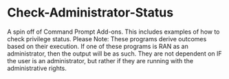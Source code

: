 # Check-Administrator-Status
A spin off of Command Prompt Add-ons. This includes examples of how to check privilege status.
Please Note: These programs derive outcomes based on their execution. If one of these programs is RAN as an administrator, then the output will be as such. They are not dependent on IF the user is an administrator, but rather if they are running with the administrative rights.
